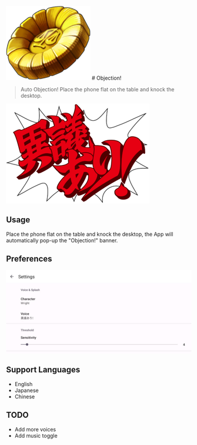 ![objection](img/badge.png)  # Objection!

> Auto Objection! Place the phone flat on the table and knock the desktop.

![objection](img/igiari.png)

## Usage

Place the phone flat on the table and knock the desktop, the App will automatically pop-up the "Objection!" banner.

## Preferences

![pref](img/pref.jpg)

## Support Languages

- English
- Japanese
- Chinese

## TODO
- Add more voices
- Add music toggle